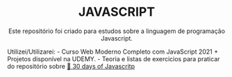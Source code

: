<h1 align="center">JAVASCRIPT</h1>

<p align="center">Este repositório foi criado para estudos sobre a linguagem de programação Javascript.<p>
    
<p>Utilizei/Utilizarei:
    - Curso Web Moderno Completo com JavaScript 2021 + Projetos disponível na UDEMY.
    - Teoria e listas de exercicios para praticar do repositório sobre <a href="https://github.com/Asabeneh/30-Days-Of-JavaScript">🔗 30 days of Javascritp</a>
</p>
